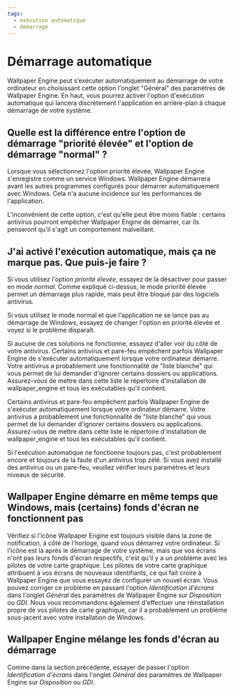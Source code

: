 ```yaml
---
tags:
  - exécution automatique
  - démarrage
---
```


# Démarrage automatique

Wallpaper Engine peut s’exécuter automatiquement au démarrage de votre ordinateur en choisissant cette option l'onglet "Général" des paramètres de Wallpaper Engine. En haut, vous pourrez activer l'option d'exécution automatique qui lancera discrètement l'application en arrière-plan à chaque démarrage de votre système.

## Quelle est la différence entre l'option de démarrage "priorité élevée" et l'option de démarrage "normal" ?

Lorsque vous sélectionnez l'option priorité élevée, Wallpaper Engine s'enregistre comme un service Windows. Wallpaper Engine démarrera avant les autres programmes configurés pour démarrer automatiquement avec Windows. Cela n'a aucune incidence sur les performances de l'application.

L'inconvénient de cette option, c'est qu'elle peut être moins fiable : certains antivirus pourront empêcher Wallpaper Engine de démarrer, car ils penseront qu'il s'agit un comportement malveillant.

## J'ai activé l'exécution automatique, mais ça ne marque pas. Que puis-je faire ?

Si vous utilisez l'option *priorité élevée*, essayez de la désactiver pour passer en mode *normal*. Comme expliqué ci-dessus, le mode priorité élevée permet un démarrage plus rapide, mais peut être bloqué par des logiciels antivirus.

Si vous utilisez le mode normal et que l'application ne se lance pas au démarrage de Windows, essayez de changer l'option en priorité élevée et voyez si le problème disparaît.

Si aucune de ces solutions ne fonctionne, essayez d'aller voir du côté de votre antivirus. Certains antivirus et pare-feu empêchent parfois Wallpaper Engine de s'exécuter automatiquement lorsque votre ordinateur démarre. Votre antivirus a probablement une fonctionnalité de "liste blanche" qui vous permet de lui demander d'ignorer certains dossiers ou applications. Assurez-vous de mettre dans cette liste le répertoire d'installation de wallpaper_engine et tous les exécutables qu'il contient.

Certains antivirus et pare-feu empêchent parfois Wallpaper Engine de s'exécuter automatiquement lorsque votre ordinateur démarre. Votre antivirus a probablement une fonctionnalité de "liste blanche" qui vous permet de lui demander d'ignorer certains dossiers ou applications. Assurez-vous de mettre dans cette liste le répertoire d'installation de wallpaper_engine et tous les exécutables qu'il contient.

Si l'exécution automatique ne fonctionne toujours pas, c'est probablement encore et toujours de la faute d'un antivirus trop zélé. Si vous avez installé des antivirus ou un pare-feu, veuillez vérifier leurs paramètres et leurs niveaux de sécurité.

## Wallpaper Engine démarre en même temps que Windows, mais (certains) fonds d'écran ne fonctionnent pas

 Vérifiez si l'icône Wallpaper Engine est toujours visible dans la zone de notification, à côté de l'horloge, quand vous démarrez votre ordinateur. Si l'icône est là après le démarrage de votre système, mais que vos écrans n'ont pas leurs fonds d'écran respectifs, c'est qu'il y a un problème avec les pilotes de votre carte graphique. Les pilotes de votre carte graphique attribuent à vos écrans de nouveaux identifiants, ce qui fait croire à Wallpaper Engine que vous essayez de configurer un nouvel écran. Vous pouvez corriger ce problème en passant l'option *Identification d'écrans* dans l'onglet *Général* des paramètres de Wallpaper Engine sur *Disposition* ou *GDI*. Nous vous recommandons également d'effectuer une réinstallation propre de vos pilotes de carte graphique, car il a probablement un problème sous-jacent avec votre installation de Windows.

 ## Wallpaper Engine mélange les fonds d'écran au démarrage

 Comme dans la section précédente, essayer de passer l'option *Identification d'écrans* dans l'onglet *Général* des paramètres de Wallpaper Engine sur *Disposition* ou *GDI*.